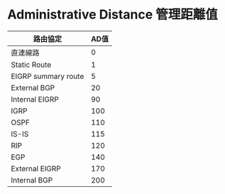 # Administrative Distance 管理距離值 #
|路由協定|AD值|
|---|---|
|直連線路|0|
|Static Route|1|
|EIGRP summary route|5|
|External BGP|20|
|Internal EIGRP|90|
|IGRP|100|
|OSPF|110|
|IS-IS|115|
|RIP|120|
|EGP|140|
|External EIGRP|170|
|Internal BGP|200|
